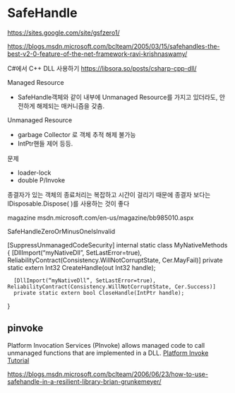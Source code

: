 SafeHandle
==========

https://sites.google.com/site/gsfzero1/


https://blogs.msdn.microsoft.com/bclteam/2005/03/15/safehandles-the-best-v2-0-feature-of-the-net-framework-ravi-krishnaswamy/

C#에서 C++ DLL 사용하기
https://libsora.so/posts/csharp-cpp-dll/


Managed Resource
- SafeHandle객체와 같이 내부에 Unmanaged Resource를 가지고 있더라도, 안전하게 해제되는 매커니즘을 갖춤.

Unmanaged Resource
- garbage Collector 로 객체 추적 해제 불가능
- IntPtr핸들 제어 등등.



문제
* loader-lock
* double P/Invoke


종결자가 있는 객체의 종료처리는 복잡하고 시간이 걸리기 때문에 종결자 보다는 IDisposable.Dispose( )를 사용하는 것이 좋다


magazine
msdn.microsoft.com/en-us/magazine/bb985010.aspx


SafeHandleZeroOrMinusOneIsInvalid


[SuppressUnmanagedCodeSecurity]
  internal static class MyNativeMethods {
     [DllImport(“myNativeDll”, SetLastError=true), ReliabilityContract(Consistency.WillNotCorruptState, Cer.MayFail)]
      private static extern Int32 CreateHandle(out Int32 handle);

      [DllImport(“myNativeDll”, SetLastError=true), ReliabilityContract(Consistency.WillNotCorruptState, Cer.Success)]
      private static extern bool CloseHandle(IntPtr handle);

  }


## pinvoke
Platform Invocation Services (PInvoke) allows managed code to call unmanaged functions that are implemented in a DLL.
[Platform Invoke Tutorial](https://msdn.microsoft.com/en-us/library/aa288468(v=vs.71).aspx)




https://blogs.msdn.microsoft.com/bclteam/2006/06/23/how-to-use-safehandle-in-a-resilient-library-brian-grunkemeyer/
